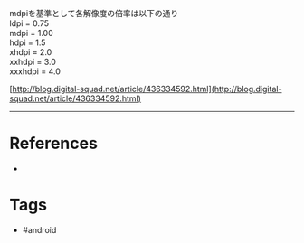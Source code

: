 mdpiを基準として各解像度の倍率は以下の通り  
ldpi = 0.75  
mdpi = 1.00  
hdpi = 1.5  
xhdpi = 2.0  
xxhdpi = 3.0  
xxxhdpi = 4.0

[http://blog.digital-squad.net/article/436334592.html](http://blog.digital-squad.net/article/436334592.html)

---
# References
- 

# Tags
- #android 